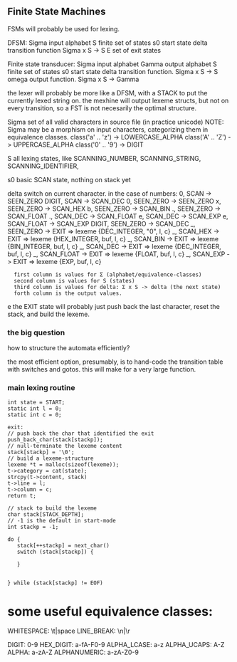 Finite State Machines
---------------------

FSMs will probably be used for lexing.

DFSM:
Sigma	input alphabet
S	finite set of states
s0	start state
delta	transition function Sigma x S -> S
E	set of exit states

Finite state transducer:
Sigma	input alphabet
Gamma	output alphabet
S	finite set of states
s0	start state
delta	transition function. Sigma x S -> S
omega	output function. Sigma x S -> Gamma


the lexer will probably be more like a DFSM,
with a STACK to put the currently lexed string on.
the mexhine will output lexeme structs, but not on every
transition, so a FST is not necesarily the optimal
structure.

Sigma	  set of all valid characters in source file (in practice unicode)
	  NOTE: Sigma may be a morphism on input characters, categorizing
	  them in equivalence classes.
	  class('a' .. 'z') -> LOWERCASE_ALPHA
	  class('A' .. 'Z') -> UPPERCASE_ALPHA
	  class('0' .. '9') -> DIGIT

S	  all lexing states, like SCANNING_NUMBER, SCANNING_STRING,
	  SCANNING_IDENTIFIER,
	  
s0	  basic SCAN state, nothing on stack yet

delta 	  switch on current character. in the case of numbers:
	     0,	    SCAN       	  -> SEEN_ZERO
	     DIGIT, SCAN       	  -> SCAN_DEC
	     0,     SEEN_ZERO  	  -> SEEN_ZERO
	     x,     SEEN_ZERO  	  -> SCAN_HEX
	     b,     SEEN_ZERO  	  -> SCAN_BIN
	     .,	    SEEN_ZERO  	  -> SCAN_FLOAT
	     .,	    SCAN_DEC 	  -> SCAN_FLOAT
	     e,	    SCAN_DEC	  -> SCAN_EXP
	     e,	    SCAN_FLOAT	  -> SCAN_EXP
	     DIGIT, SEEN_ZERO  	  -> SCAN_DEC
	     _,     SEEN_ZERO  	  -> EXIT		=> lexeme {DEC_INTEGER, "0", l, c}
	     _,	    SCAN_HEX	  -> EXIT 		=> lexeme {HEX_INTEGER, buf, l, c}
	     _,	    SCAN_BIN	  -> EXIT	 	=> lexeme {BIN_INTEGER, buf, l, c}
	     _,	    SCAN_DEC	  -> EXIT 		=> lexeme {DEC_INTEGER, buf, l, c}
	     _,	    SCAN_FLOAT	  -> EXIT 		=> lexeme {FLOAT, buf, l, c}
	     _,	    SCAN_EXP	  -> EXIT 		=> lexeme {EXP, buf, l, c}
	     
	  first column is values for Σ (alphabet/equivalence-classes)
	  second column is values for S (states)
	  third column is values for delta: Σ x S -> delta (the next state)
	  forth column is the output values.

e	  the EXIT state will probably just push back the last character,
	  reset the stack, and build the lexeme.


### the big question
how to structure the automata efficiently?

the most efficient option, presumably, is to hand-code the transition table
with switches and gotos. this will make for a very large function.


### main lexing routine
```
int state = START;
static int l = 0;
static int c = 0;

exit:
// push back the char that identified the exit
push_back_char(stack[stackp]);
// null-terminate the lexeme content
stack[stackp] = '\0';
// build a lexeme-structure
lexeme *t = malloc(sizeof(lexeme));
t->category = cat(state);
strcpy(t->content, stack)
t->line = l;
t->column = c;
return t;

// stack to build the lexeme
char stack[STACK_DEPTH];
// -1 is the default in start-mode
int stackp = -1;

do {
   stack[++stackp] = next_char()
   switch (stack[stackp]) {
       
   }


} while (stack[stackp] != EOF)
```

# some useful equivalence classes:
WHITESPACE:   		  \t|space
LINE_BREAK:		  \n|\r

DIGIT: 	      		  0-9
HEX_DIGIT:		  a-fA-F0-9
ALPHA_LCASE: 		  a-z
ALPHA_UCAPS: 		  A-Z
ALPHA: 			  a-zA-Z
ALPHANUMERIC: 		  a-zA-Z0-9
